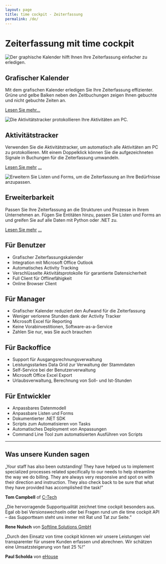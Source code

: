 ```yaml
---
layout: page
title: time cockpit - Zeiterfassung
permalink: /de/
---
```


<h1 class="textaligncenter" xmlns="http://www.w3.org/1999/xhtml">Zeiterfassung mit time cockpit</h1><div class="container" xmlns="http://www.w3.org/1999/xhtml">
  <div class="row">
    <div class="col-sm-4 frontpageMainItem" onclick="javascript:document.location.href='{{site.baseurl}}/tour/grafischer-kalender/';">
      <p class="textaligncenter">
        <img src="{{site.baseurl}}images/home/zeiterfassung-kalender.png" alt="Der graphische Kalender hilft Ihnen Ihre Zeiterfassung einfacher zu erledigen." title="Zeiterfassung im graphischen Kalender" />
      </p>
      <h2>Grafischer Kalender</h2>
      <p>Mit dem grafischen Kalender erledigen Sie Ihre Zeiterfassung effizienter. Grüne und gelbe Balken neben den Zeitbuchungen zeigen Ihnen gebuchte und nicht gebuchte Zeiten an.<br /></p>
      <p class="textalignleft">
        <a href="{{site.baseurl}}/tour/grafischer-kalender/">Lesen Sie mehr...</a>
      </p>
    </div>
    <div class="col-sm-4 frontpageMainItem" onclick="javascript:document.location.href='{{site.baseurl}}/tour/aktivitaeten-aufzeichnen/';">
      <p class="textaligncenter">
        <img src="{{site.baseurl}}images/home/aufgezeichnete_aktivitaeten-fuer-zeiterfassung.png" alt="Die Aktivitätstracker protokollieren Ihre Aktivitäten am PC." title="Zeiterfassung mit automatischen Aktivitätstrackern" />
      </p>
      <h2>Aktivitätstracker</h2>
      <p>Verwenden Sie die Aktivitätstracker, um automatisch alle Aktivitäten am PC zu protokollieren. Mit einem Doppelklick können Sie die aufgezeichneten Signale in Buchungen für die Zeiterfassung umwandeln.</p>
      <p class="textalignleft">
        <a href="{{site.baseurl}}/tour/grafischer-kalender/">Lesen Sie mehr</a>
        <a href="{{site.baseurl}}/tour/aktivitaeten-aufzeichnen/">...</a>
      </p>
    </div>
    <div class="col-sm-4 frontpageMainItem innercol" onclick="javascript:document.location.href='{{site.baseurl}}/tour/erweiterbarkeit/';">
      <p class="textaligncenter">
        <img src="{{site.baseurl}}images/home/erweiterbare-zeiterfassung.png" alt="Erweitern Sie Listen und Forms, um die Zeiterfassung an Ihre Bedürfnisse anzupassen." title="Erweiterbare Zeiterfassung" />
      </p>
      <h2>Erweiterbarkeit</h2>
      <p>Passen Sie Ihre Zeiterfassung an die Strukturen und Prozesse in Ihrem Unternehmen an. Fügen Sie Entitäten hinzu, passen Sie Listen und Forms an und greifen Sie auf alle Daten mit Python oder .NET zu.</p>
      <p class="textalignleft">
        <a href="{{site.baseurl}}/tour/grafischer-kalender/">Lesen Sie mehr</a>
        <a href="{{site.baseurl}}/tour/erweiterbarkeit/">...</a>
      </p>
    </div>
  </div>
</div><div class="container" xmlns="http://www.w3.org/1999/xhtml">
  <div class="row">
    <div class="col-sm-3">
      <h2>Für Benutzer
					</h2>
      <ul class="checkList">
        <li>Grafischer Zeiterfassungskalender
						</li>
        <li>Integration mit Microsoft Office Outlook
						</li>
        <li>Automatisches Activity Tracking
						</li>
        <li>Verschlüsselte Aktivitätsprotokolle für garantierte Datensicherheit
						</li>
        <li>Full Client für Offlinefähigkeit
						</li>
        <li>Online Browser Client
						</li>
      </ul>
    </div>
    <div class="col-sm-3">
      <h2>Für Manager
					</h2>
      <ul class="checkList">
        <li>Grafischer Kalender reduziert den Aufwand für die Zeiterfassung
						</li>
        <li>Weniger verlorene Stunden dank der Activity Tracker
						</li>
        <li>Microsoft Excel für Reporting
						</li>
        <li>Keine Vorabinvestitionen, Software-as-a-Service
						</li>
        <li>Zahlen Sie nur, was Sie auch brauchen
						</li>
      </ul>
    </div>
    <div class="col-sm-3">
      <h2>Für Backoffice
					</h2>
      <ul class="checkList">
        <li>Support für Ausgangsrechnungsverwaltung
						</li>
        <li>Leistungsstarkes Data Grid zur Verwaltung der Stammdaten
						</li>
        <li>Self-Service bei der Benutzerverwaltung
						</li>
        <li>Microsoft Office Excel Export
						</li>
        <li>Urlaubsverwaltung, Berechnung von Soll- und Ist-Stunden
						</li>
      </ul>
    </div>
    <div class="col-sm-3">
      <h2>Für Entwickler
					</h2>
      <ul class="checkList">
        <li>Anpassbares Datenmodell
						</li>
        <li>Anpassbare Listen und Forms
						</li>
        <li>Dokumentierter .NET SDK
						</li>
        <li>Scripts zum Automatisieren von Tasks
						</li>
        <li>Automatisches Deployment von Anpassungen
						</li>
        <li>Command Line Tool zum automatisierten Ausführen von Scripts
						</li>
      </ul>
    </div>
  </div>
  <hr />
  <div class="row">
    <div class="col-sm-12">
      <h2>Was unsere Kunden sagen
					</h2>
    </div>
    <div class="col-sm-12 col-md-4">
      <p class="quote">
        <span class="quote">„</span>Your staff has also been outstanding! They have helped us to implement specialized processes related specifically to our needs to help streamline the way we do billing. They are always very responsive and spot on with their direction and instruction. They also check back to be sure that what they have provided has accomplished the task!<span class="quote">”</span></p>
      <p class="customer">
        <strong>Tom Campbell</strong> of <a href="http://ctechgolf.com" target="_blank">C-Tech</a></p>
    </div>
    <div class="col-sm-12 col-md-4">
      <p class="quote">
        <span class="quote">„</span>Die hervorragende Supportqualität zeichnet time cockpit besonders aus. Egal ob bei Versionswechseln oder bei Fragen rund um die time cockpit API – das Supportteam steht uns immer mit Rat und Tat zur Seite.<span class="quote">”</span></p>
      <p class="customer">
        <strong>Rene Nulsch</strong> von <a href="http://www.softline-solutions.de/" target="_blank">Softline Solutions GmbH</a></p>
    </div>
    <div class="col-sm-12 col-md-4">
      <p class="quote">
        <span class="quote">„</span>Durch den Einsatz von time cockpit können wir unsere Leistungen viel transparenter für unsere Kunden erfassen und abrechnen. Wir schätzen eine Umsatzsteigerung von fast 25 %!<span class="quote">”</span></p>
      <p class="customer">
        <strong>Paul Scholda</strong> von <a href="http://www.ehouse.at" target="_blank">eHouse</a></p>
    </div>
  </div>
</div>